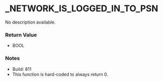 # _NETWORK_IS_LOGGED_IN_TO_PSN

No description available.

### Return Value
* BOOL

### Notes
* Build: 811
* This function is hard-coded to always return 0.

